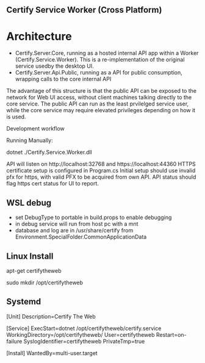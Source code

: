 ﻿Certify Service Worker (Cross Platform)
-----------------

# Architecture
- Certify.Server.Core, running as a hosted internal API app within a Worker (Certify.Service.Worker). This is a re-implementation of the original service usedby the desktop UI.
- Certify.Server.Api.Public, running as a API for public consumption, wrapping calls to the core internal API

The advantage of this structure is that the public API can be exposed to the network for Web UI access, without client machines talking directly to the core service. The public API can run as the least prvilelged service user, while the core service may require elevated privileges depending on how it is used.


Development workflow



Running Manually:

dotnet ./Certify.Service.Worker.dll

API will listen on http://localhost:32768 and https://localhost:44360
HTTPS certificate setup is configured in Program.cs
Initial setup should use invalid pfx for https, with valid PFX to be acquired from own API. API status should flag https cert status for UI to report.

WSL debug
---------
- set DebugType to portable in build.props to enable debugging
- in debug service will run from host pc with a mnt
- database and log are in /usr/share/certify from Environment.SpecialFolder.CommonApplicationData


Linux Install
------------

apt-get certifytheweb

sudo mkdir /opt/certifytheweb

Systemd
-----------

[Unit]
Description=Certify The Web

[Service]
ExecStart=dotnet /opt/certifytheweb/certify.service
WorkingDirectory=/opt/certifytheweb/
User=certifytheweb
Restart=on-failure
SyslogIdentifier=certifytheweb
PrivateTmp=true

[Install]
WantedBy=multi-user.target
